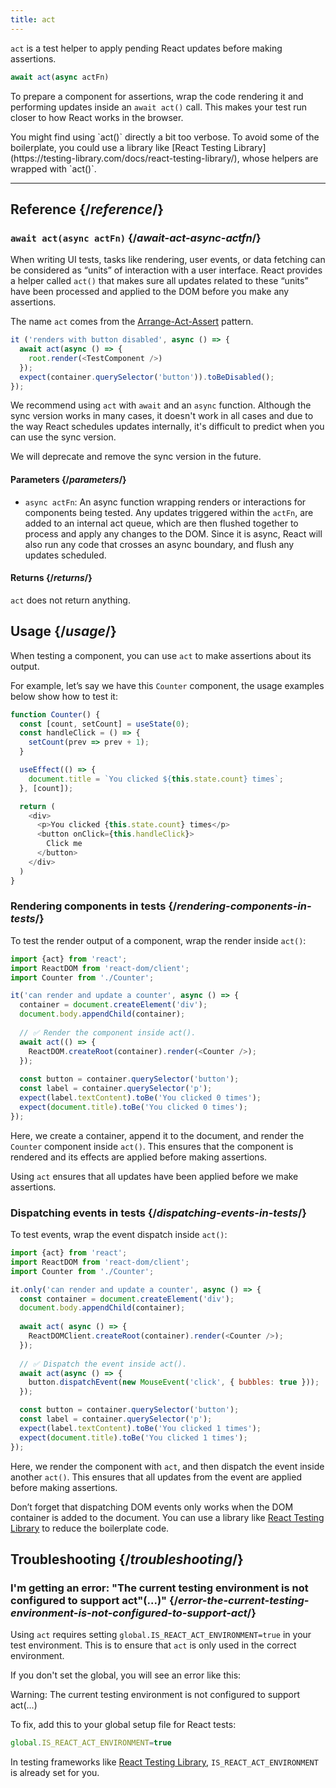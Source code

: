 ```yaml
---
title: act
---
```




`act` is a test helper to apply pending React updates before making assertions.

```js
await act(async actFn)
```



To prepare a component for assertions, wrap the code rendering it and performing updates inside an `await act()` call. This makes your test run closer to how React works in the browser.

<Note>
You might find using `act()` directly a bit too verbose. To avoid some of the boilerplate, you could use a library like [React Testing Library](https://testing-library.com/docs/react-testing-library/), whose helpers are wrapped with `act()`.
</Note>


<InlineToc />

---

## Reference {/*reference*/}

### `await act(async actFn)` {/*await-act-async-actfn*/}

When writing UI tests, tasks like rendering, user events, or data fetching can be considered as “units” of interaction with a user interface. React provides a helper called `act()` that makes sure all updates related to these “units” have been processed and applied to the DOM before you make any assertions.

The name `act` comes from the [Arrange-Act-Assert](https://wiki.c2.com/?ArrangeActAssert) pattern.

```js {2,4}
it ('renders with button disabled', async () => {
  await act(async () => {
    root.render(<TestComponent />)
  });
  expect(container.querySelector('button')).toBeDisabled();
});
```

<Note>

We recommend using `act` with `await` and an `async` function. Although the sync version works in many cases, it doesn't work in all cases and due to the way React schedules updates internally, it's difficult to predict when you can use the sync version.

We will deprecate and remove the sync version in the future.

</Note>

#### Parameters {/*parameters*/}

* `async actFn`: An async function wrapping renders or interactions for components being tested. Any updates triggered within the `actFn`, are added to an internal act queue, which are then flushed together to process and apply any changes to the DOM. Since it is async, React will also run any code that crosses an async boundary, and flush any updates scheduled.

#### Returns {/*returns*/}

`act` does not return anything.

## Usage {/*usage*/}

When testing a component, you can use `act` to make assertions about its output.

For example, let’s say we have this `Counter` component, the usage examples below show how to test it:

```js
function Counter() {
  const [count, setCount] = useState(0);
  const handleClick = () => {
    setCount(prev => prev + 1);
  }

  useEffect(() => {
    document.title = `You clicked ${this.state.count} times`;
  }, [count]);

  return (
    <div>
      <p>You clicked {this.state.count} times</p>
      <button onClick={this.handleClick}>
        Click me
      </button>
    </div>
  )
}
```

### Rendering components in tests {/*rendering-components-in-tests*/}

To test the render output of a component, wrap the render inside `act()`:

```js  {10,12}
import {act} from 'react';
import ReactDOM from 'react-dom/client';
import Counter from './Counter';

it('can render and update a counter', async () => {
  container = document.createElement('div');
  document.body.appendChild(container);
  
  // ✅ Render the component inside act().
  await act(() => {
    ReactDOM.createRoot(container).render(<Counter />);
  });
  
  const button = container.querySelector('button');
  const label = container.querySelector('p');
  expect(label.textContent).toBe('You clicked 0 times');
  expect(document.title).toBe('You clicked 0 times');
});
```

Here, we create a container, append it to the document, and render the `Counter` component inside `act()`. This ensures that the component is rendered and its effects are applied before making assertions.

Using `act` ensures that all updates have been applied before we make assertions.

### Dispatching events in tests {/*dispatching-events-in-tests*/}

To test events, wrap the event dispatch inside `act()`:

```js {14,16}
import {act} from 'react';
import ReactDOM from 'react-dom/client';
import Counter from './Counter';

it.only('can render and update a counter', async () => {
  const container = document.createElement('div');
  document.body.appendChild(container);
  
  await act( async () => {
    ReactDOMClient.createRoot(container).render(<Counter />);
  });
  
  // ✅ Dispatch the event inside act().
  await act(async () => {
    button.dispatchEvent(new MouseEvent('click', { bubbles: true }));
  });

  const button = container.querySelector('button');
  const label = container.querySelector('p');
  expect(label.textContent).toBe('You clicked 1 times');
  expect(document.title).toBe('You clicked 1 times');
});
```

Here, we render the component with `act`, and then dispatch the event inside another `act()`. This ensures that all updates from the event are applied before making assertions.

<Pitfall>

Don’t forget that dispatching DOM events only works when the DOM container is added to the document. You can use a library like [React Testing Library](https://testing-library.com/docs/react-testing-library/) to reduce the boilerplate code.

</Pitfall>

## Troubleshooting {/*troubleshooting*/}

### I'm getting an error: "The current testing environment is not configured to support act"(...)" {/*error-the-current-testing-environment-is-not-configured-to-support-act*/}

Using `act` requires setting `global.IS_REACT_ACT_ENVIRONMENT=true` in your test environment. This is to ensure that `act` is only used in the correct environment.

If you don't set the global, you will see an error like this:

<ConsoleBlock level="error">

Warning: The current testing environment is not configured to support act(...)

</ConsoleBlock>

To fix, add this to your global setup file for React tests:

```js
global.IS_REACT_ACT_ENVIRONMENT=true
```

<Note>

In testing frameworks like [React Testing Library](https://testing-library.com/docs/react-testing-library/), `IS_REACT_ACT_ENVIRONMENT` is already set for you.

</Note>